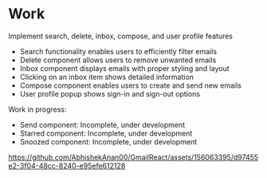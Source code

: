 #   Work

Implement search, delete, inbox, compose, and user profile features

- Search functionality enables users to efficiently filter emails
- Delete component allows users to remove unwanted emails
- Inbox component displays emails with proper styling and layout
- Clicking on an inbox item shows detailed information 
- Compose component enables users to create and send new emails
- User profile popup shows sign-in and sign-out options

Work in progress:
- Send component: Incomplete, under development
- Starred component: Incomplete, under development
- Snoozed component: Incomplete, under development


https://github.com/AbhishekAnan00/GmailReact/assets/156063395/d97455e2-3f04-48cc-8240-e95efe612128
